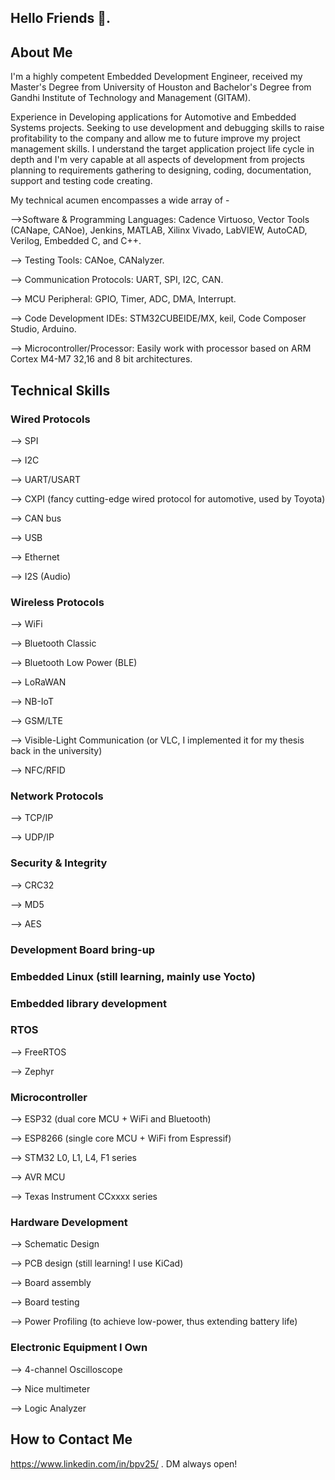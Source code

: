 ## Hello Friends 👋. 

## About Me
I'm a highly competent Embedded Development Engineer, received my Master's Degree from University of Houston and Bachelor's Degree from Gandhi Institute of Technology and Management (GITAM). 

Experience in Developing applications for Automotive and Embedded Systems projects. Seeking to use development and debugging skills to raise profitability to the company and allow me to future improve my project management skills. I understand the target application project life cycle in depth and I'm very capable at all aspects of development from projects planning to requirements gathering to designing, coding, documentation, support and testing code creating. 

My technical acumen encompasses a wide array of -


-->Software & Programming Languages: Cadence Virtuoso, Vector Tools (CANape, CANoe), Jenkins, MATLAB, Xilinx Vivado, LabVIEW, AutoCAD, Verilog, Embedded C, and C++.

--> Testing Tools: CANoe, CANalyzer.

--> Communication Protocols: UART, SPI, I2C, CAN.

--> MCU Peripheral: GPIO, Timer, ADC, DMA, Interrupt.

--> Code Development IDEs: STM32CUBEIDE/MX, keil, Code Composer Studio, Arduino.

--> Microcontroller/Processor: Easily work with processor based on ARM Cortex M4-M7 32,16 and 8 bit architectures.

## Technical Skills
### Wired Protocols
--> SPI

--> I2C

--> UART/USART

--> CXPI (fancy cutting-edge wired protocol for automotive, used by Toyota)

--> CAN bus

--> USB

--> Ethernet

--> I2S (Audio)
### Wireless Protocols

--> WiFi

--> Bluetooth Classic

--> Bluetooth Low Power (BLE)

--> LoRaWAN

--> NB-IoT

--> GSM/LTE

--> Visible-Light Communication (or VLC, I implemented it for my thesis back in the university)

--> NFC/RFID
### Network Protocols

--> TCP/IP

--> UDP/IP
### Security & Integrity

--> CRC32

--> MD5

--> AES
### Development Board bring-up
### Embedded Linux (still learning, mainly use Yocto)
### Embedded library development
### RTOS
--> FreeRTOS

--> Zephyr
### Microcontroller

--> ESP32 (dual core MCU + WiFi and Bluetooth)

--> ESP8266 (single core MCU + WiFi from Espressif)

--> STM32 L0, L1, L4, F1 series

--> AVR MCU

--> Texas Instrument CCxxxx series
### Hardware Development

--> Schematic Design

--> PCB design (still learning! I use KiCad)

--> Board assembly

--> Board testing

--> Power Profiling (to achieve low-power, thus extending battery life)
### Electronic Equipment I Own

--> 4-channel Oscilloscope

--> Nice multimeter

--> Logic Analyzer

## How to Contact Me
https://www.linkedin.com/in/bpv25/ . DM always open!
